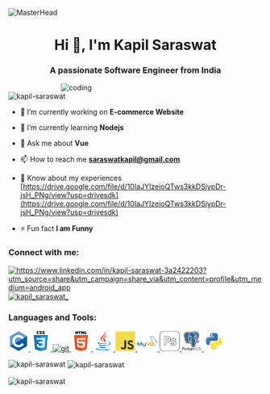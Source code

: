 ![MasterHead](https://www.shutterstock.com/shutterstock/photos/1078387013/display_1500/stock-vector-programming-banner-coding-best-programming-languages-flat-illustration-concept-1078387013.jpg)
<h1 align="center">Hi 👋, I'm Kapil Saraswat</h1>
<h3 align="center">A passionate Software Engineer from India</h3>

<img align="right" alt="coding" width="400" scr="https://camo.githubusercontent.com/09ceeb380f68acc9c9ddfa028c40b512b2ed88b2450f6aedd5e10f7d02626a37/68747470733a2f2f6d69726f2e6d656469756d2e636f6d2f6d61782f3832382f312a6c684f617833635a4154475a774568473075545952412e6769663f7261773d747275653f">

<p align="left"> <img src="https://komarev.com/ghpvc/?username=kapil-saraswat&label=Profile%20views&color=0e75b6&style=flat" alt="kapil-saraswat" /> </p>

- 🔭 I’m currently working on **E-commerce Website**

- 🌱 I’m currently learning **Nodejs**

- 💬 Ask me about **Vue**

- 📫 How to reach me **saraswatkapil@gmail.com**

- 📄 Know about my experiences [https://drive.google.com/file/d/10IaJYIzeioQTws3kkDSiypDr-jsH_PNg/view?usp=drivesdk](https://drive.google.com/file/d/10IaJYIzeioQTws3kkDSiypDr-jsH_PNg/view?usp=drivesdk)

- ⚡ Fun fact **I am Funny**

<h3 align="left">Connect with me:</h3>
<p align="left">
<a href="https://linkedin.com/in/https://www.linkedin.com/in/kapil-saraswat-3a2422203?utm_source=share&utm_campaign=share_via&utm_content=profile&utm_medium=android_app" target="blank"><img align="center" src="https://raw.githubusercontent.com/rahuldkjain/github-profile-readme-generator/master/src/images/icons/Social/linked-in-alt.svg" alt="https://www.linkedin.com/in/kapil-saraswat-3a2422203?utm_source=share&utm_campaign=share_via&utm_content=profile&utm_medium=android_app" height="30" width="40" /></a>
<a href="https://instagram.com/kapil_saraswat_" target="blank"><img align="center" src="https://raw.githubusercontent.com/rahuldkjain/github-profile-readme-generator/master/src/images/icons/Social/instagram.svg" alt="kapil_saraswat_" height="30" width="40" /></a>
</p>

<h3 align="left">Languages and Tools:</h3>
<p align="left"> <a href="https://www.cprogramming.com/" target="_blank" rel="noreferrer"> <img src="https://raw.githubusercontent.com/devicons/devicon/master/icons/c/c-original.svg" alt="c" width="40" height="40"/> </a> <a href="https://www.w3schools.com/css/" target="_blank" rel="noreferrer"> <img src="https://raw.githubusercontent.com/devicons/devicon/master/icons/css3/css3-original-wordmark.svg" alt="css3" width="40" height="40"/> </a> <a href="https://git-scm.com/" target="_blank" rel="noreferrer"> <img src="https://www.vectorlogo.zone/logos/git-scm/git-scm-icon.svg" alt="git" width="40" height="40"/> </a> <a href="https://www.w3.org/html/" target="_blank" rel="noreferrer"> <img src="https://raw.githubusercontent.com/devicons/devicon/master/icons/html5/html5-original-wordmark.svg" alt="html5" width="40" height="40"/> </a> <a href="https://www.java.com" target="_blank" rel="noreferrer"> <img src="https://raw.githubusercontent.com/devicons/devicon/master/icons/java/java-original.svg" alt="java" width="40" height="40"/> </a> <a href="https://developer.mozilla.org/en-US/docs/Web/JavaScript" target="_blank" rel="noreferrer"> <img src="https://raw.githubusercontent.com/devicons/devicon/master/icons/javascript/javascript-original.svg" alt="javascript" width="40" height="40"/> </a> <a href="https://www.mysql.com/" target="_blank" rel="noreferrer"> <img src="https://raw.githubusercontent.com/devicons/devicon/master/icons/mysql/mysql-original-wordmark.svg" alt="mysql" width="40" height="40"/> </a> <a href="https://www.photoshop.com/en" target="_blank" rel="noreferrer"> <img src="https://raw.githubusercontent.com/devicons/devicon/master/icons/photoshop/photoshop-line.svg" alt="photoshop" width="40" height="40"/> </a> <a href="https://www.postgresql.org" target="_blank" rel="noreferrer"> <img src="https://raw.githubusercontent.com/devicons/devicon/master/icons/postgresql/postgresql-original-wordmark.svg" alt="postgresql" width="40" height="40"/> </a> <a href="https://www.python.org" target="_blank" rel="noreferrer"> <img src="https://raw.githubusercontent.com/devicons/devicon/master/icons/python/python-original.svg" alt="python" width="40" height="40"/> </a> </p>

<p><img align="left" src="https://github-readme-stats.vercel.app/api/top-langs?username=kapil-saraswat&show_icons=true&locale=en&layout=compact" alt="kapil-saraswat" /></p>

<p>&nbsp;<img align="center" src="https://github-readme-stats.vercel.app/api?username=kapil-saraswat&show_icons=true&locale=en" alt="kapil-saraswat" /></p>

<p><img align="center" src="https://github-readme-streak-stats.herokuapp.com/?user=kapil-saraswat&" alt="kapil-saraswat" /></p>


